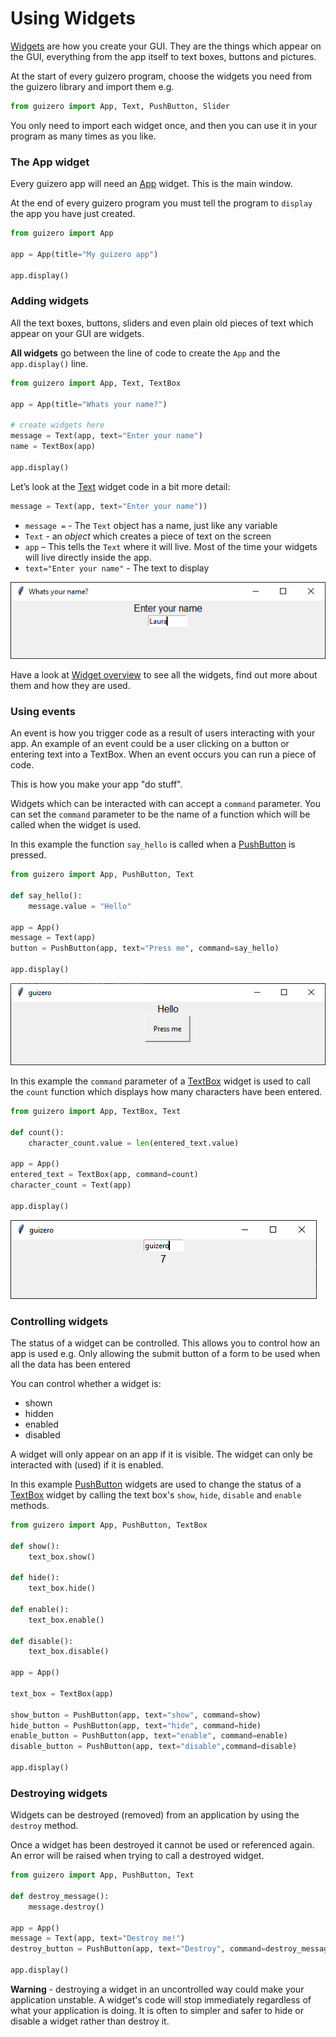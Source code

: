 # Using Widgets

[Widgets](widgetoverview.md) are how you create your GUI. They are the things which appear on the GUI, everything from the app itself to text boxes, buttons and pictures.

At the start of every guizero program, choose the widgets you need from the guizero library and import them e.g.

```python
from guizero import App, Text, PushButton, Slider
```

You only need to import each widget once, and then you can use it in your program as many times as you like.

### The App widget

Every guizero app will need an [App](app.md) widget. This is the main window.

At the end of every guizero program you must tell the program to `display` the app you have just created.

```python
from guizero import App

app = App(title="My guizero app")

app.display()
```

### Adding widgets

All the text boxes, buttons, sliders and even plain old pieces of text which appear on your GUI are widgets.

**All widgets** go between the line of code to create the `App` and the `app.display()` line.

```python
from guizero import App, Text, TextBox

app = App(title="Whats your name?")

# create widgets here
message = Text(app, text="Enter your name")
name = TextBox(app)

app.display()
```

Let’s look at the [Text](text.md) widget code in a bit more detail:

```python
message = Text(app, text="Enter your name"))
```

- `message =` - The `Text` object has a name, just like any variable
- `Text` - an *object* which creates a piece of text on the screen
- `app` – This tells the `Text` where it will live. Most of the time your widgets will live directly inside the app.
- `text="Enter your name"` - The text to display

![an app showing the text 'Enter your name` with a text box below where a name can be entered](images/whats-your-name.png)

Have a look at [Widget overview](widgetoverview.md) to see all the widgets, find out more about them and how they are used.

### Using events

An event is how you trigger code as a result of users interacting with your app. An example of an event could be a user clicking on a button or entering text into a TextBox. When an event occurs you can run a piece of code. 

This is how you make your app "do stuff".

Widgets which can be interacted with can accept a `command` parameter. You can set the `command` parameter to be the name of a function which will be called when the widget is used.

In this example the function `say_hello` is called when a [PushButton](pushbutton.md) is pressed.

~~~python
from guizero import App, PushButton, Text

def say_hello():
    message.value = "Hello"

app = App()
message = Text(app)
button = PushButton(app, text="Press me", command=say_hello)

app.display()
~~~

![an app showing the text 'Hello` with a button underneath with the label 'Press me#](images/say-hello.png)

In this example the `command` parameter of a [TextBox](textbox.md) widget is used to call the `count` function which displays how many characters have been entered.

~~~python
from guizero import App, TextBox, Text

def count():
    character_count.value = len(entered_text.value)

app = App()
entered_text = TextBox(app, command=count)
character_count = Text(app)

app.display()
~~~

![an app showing a TextBox with the word 'guizero' entered and the number 7 shown below](images/count-chars.png)

### Controlling widgets

The status of a widget can be controlled. This allows you to control how an app is used e.g. Only allowing the submit button of a form to be used when all the data has been entered

You can control whether a widget is:

+ shown
+ hidden
+ enabled
+ disabled

A widget will only appear on an app if it is visible. The widget can only be interacted with (used) if it is enabled.

In this example [PushButton](pushbutton.md) widgets are used to change the status of a [TextBox](textbox.md) widget by calling the text box's `show`, `hide`, `disable` and `enable` methods.

~~~python
from guizero import App, PushButton, TextBox

def show():
    text_box.show()

def hide():
    text_box.hide()

def enable():
    text_box.enable()

def disable():
    text_box.disable()

app = App()

text_box = TextBox(app)

show_button = PushButton(app, text="show", command=show)
hide_button = PushButton(app, text="hide", command=hide)
enable_button = PushButton(app, text="enable", command=enable)
disable_button = PushButton(app, text="disable",command=disable)

app.display()
~~~

### Destroying widgets

Widgets can be destroyed (removed) from an application by using the `destroy` method. 

Once a widget has been destroyed it cannot be used or referenced again. An error will be raised when trying to call a destroyed widget.

~~~python
from guizero import App, PushButton, Text

def destroy_message():
    message.destroy()

app = App()
message = Text(app, text="Destroy me!")
destroy_button = PushButton(app, text="Destroy", command=destroy_message)

app.display()
~~~

**Warning** - destroying a widget in an uncontrolled way could make your application unstable. A widget's code will stop immediately regardless of what your application is doing. It is often to simpler and safer to hide or disable a widget rather than destroy it.